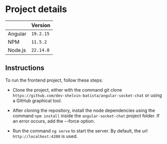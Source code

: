 # Project details

|                |Version							|
|----------------|-------------------------------|
|Angular|`19.2.15`            |
|NPM          |`11.5.2`            |
|Node.js          |`22.14.0`|

## Instructions

To run the frontend project, follow these steps:

- Clone the project, either with the command git clone `https://github.com/dev-shelvin-batista/angular-socket-chat` or using a GitHub graphical tool.

- After cloning the repository, install the node dependencies using the command `npm install` inside the `angular-socket-chat` project folder. If an error occurs, add the --force option.

- Run the command `ng serve` to start the server. By default, the url `http://localhost:4200` is used.
